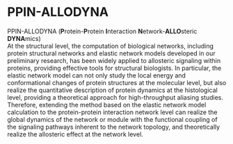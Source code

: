 # PPIN-ALLODYNA

PPIN-ALLODYNA (**P**rotein-**P**rotein **I**nteraction **N**etwork-**ALLO**steric **DYNA**mics)  
At the structural level, the computation of biological networks, including protein structural networks and elastic network models developed in our preliminary research, has been widely applied to allosteric signaling within proteins, providing effective tools for structural biologists. In particular, the elastic network model can not only study the local energy and conformational changes of protein structures at the molecular level, but also realize the quantitative description of protein dynamics at the histological level, providing a theoretical approach for high-throughput aliasing studies. Therefore, extending the method based on the elastic network model calculation to the protein-protein interaction network level can realize the global dynamics of the network or module with the functional coupling of the signaling pathways inherent to the network topology, and theoretically realize the allosteric effect at the network level.

